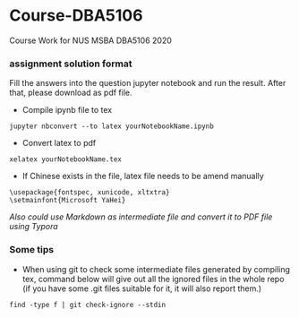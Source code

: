 # Course-DBA5106
Course Work for NUS MSBA DBA5106 2020

### assignment solution format

Fill the answers into the question jupyter notebook and run the result. After that, please download as pdf file.

- Compile ipynb file to tex

```
jupyter nbconvert --to latex yourNotebookName.ipynb
```

- Convert latex to pdf

```
xelatex yourNotebookName.tex
```

- If Chinese exists in the file, latex file needs to be amend manually

```
\usepackage{fontspec, xunicode, xltxtra}
\setmainfont{Microsoft YaHei}
```



*Also could use Markdown as intermediate file and convert it to PDF file using Typora*



### Some tips

- When using git to check some intermediate files generated by compiling tex, command below will give out all the ignored files in the whole repo (if you have some .git files suitable for it, it will also report them.)

```
find -type f | git check-ignore --stdin
```

